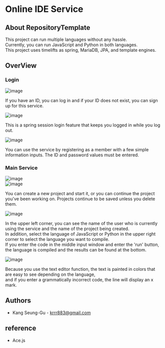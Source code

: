 # Online IDE Service

## About RepositoryTemplate
This project can run multiple languages without any hassle.    
Currently, you can run JavaScript and Python in both languages.   
This project uses timelifts as spring, MariaDB, JPA, and template engines.   

## OverView
### Login
![image](https://user-images.githubusercontent.com/80390524/188451632-e711d01c-0ae1-427e-bf9a-cc104f303753.png)   

If you have an ID, you can log in and if your ID does not exist, you can sign up for this service.   

![image](https://user-images.githubusercontent.com/80390524/188451875-5e2b4c4a-a2f7-4cdf-a8d8-30637faf4c1d.png)

This is a spring session login feature that keeps you logged in while you log out.   

![image](https://user-images.githubusercontent.com/80390524/188456054-a848f7b0-c991-4566-b0fd-395359dbed43.png)   

You can use the service by registering as a member with a few simple information inputs. The ID and password values must be entered.   

### Main Service
![image](https://user-images.githubusercontent.com/80390524/188456320-baf52b10-1437-4996-9a55-cf4ca52ed628.png)      
![image](https://user-images.githubusercontent.com/80390524/188456444-66b42e60-43ed-45bd-af5e-59c9dc523b57.png)   

You can create a new project and start it, or you can continue the project you've been working on. Projects continue to be saved unless you delete them.   

![image](https://user-images.githubusercontent.com/80390524/188457005-ad8c5a65-96fb-41da-aca1-bbcb46377d07.png)   

In the upper left corner, you can see the name of the user who is currently using the service and the name of the project being created.    
In addition, select the language of JavaScript or Python in the upper right corner to select the language you want to compile.   
If you enter the code in the middle input window and enter the 'run' button, the language is compiled and the results can be found at the bottom.   


![image](https://user-images.githubusercontent.com/80390524/188457778-efed1890-f137-4f9c-a279-e36662cf9d65.png)   

Because you use the text editor function, the text is painted in colors that are easy to see depending on the language,   
and if you enter a grammatically incorrect code, the line will display an x mark.   




## Authors
* Kang Seung-Gu - krrr883@gmail.com

## reference
* Ace.js
